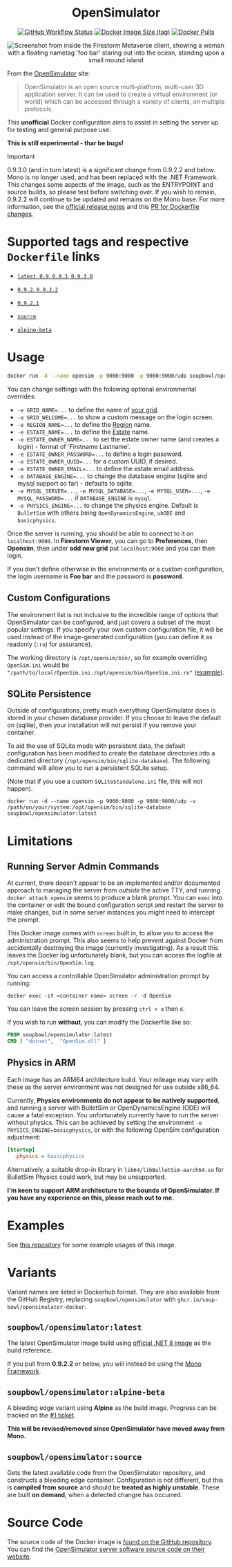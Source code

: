 <h1 align="center">OpenSimulator</h1>

<p align="center">
  <a href="https://github.com/soup-bowl/opensimulator-docker/actions/workflows/build-main.yml"><img src="https://img.shields.io/github/actions/workflow/status/soup-bowl/opensimulator-docker/build-main.yml?style=plastic" alt="GitHub Workflow Status" /></a>
  <a href="https://hub.docker.com/r/soupbowl/opensimulator"><img src="https://img.shields.io/docker/image-size/soupbowl/opensimulator/latest?logo=docker&logoColor=white&style=plastic" alt="Docker Image Size (tag)" /></a>
  <a href="https://hub.docker.com/r/soupbowl/opensimulator"><img src="https://img.shields.io/docker/pulls/soupbowl/opensimulator?logo=docker&logoColor=white&style=plastic" alt="Docker Pulls" /></a>
</p>

<p align="center">
  <img src="https://f.subo.dev/i/o/2.png" alt="Screenshot from inside the Firestorm Metaverse client, showing a woman with a floating nametag 'foo bar' staring out into the ocean, standing upon a small mound island" />
</p>

From the [OpenSimulator][os] site:

> OpenSimulator is an open source multi-platform, multi-user 3D application server. It can be used to create a virtual environment (or world) which can be accessed through a variety of clients, on multiple protocols.

This **unofficial** Docker configuration aims to assist in setting the server up for testing and general purpose use.

**This is still experimental - thar be bugs!**

> [!IMPORTANT]  
> 0.9.3.0 (and in turn latest) is a significant change from 0.9.2.2 and below. Mono is no longer used, and has been replaced with the .NET Framework. This changes some aspects of the image, such as the ENTRYPOINT and source builds, so please test before switching over. If you wish to remain, 0.9.2.2 will continue to be updated and remains on the Mono base. For more information, see the [official release notes](http://opensimulator.org/wiki/0.9.3.0) and this [PR for Dockerfile changes](https://github.com/soup-bowl/opensimulator-docker/pull/8/files).

# Supported tags and respective `Dockerfile` links

-	[`latest`, `0.9`, `0.9.3`, `0.9.3.0`](https://github.com/soup-bowl/opensimulator-docker/blob/main/build/latest/Dockerfile)

-	[`0.9.2`, `0.9.2.2`](https://github.com/soup-bowl/opensimulator-docker/blob/main/build/latest/Dockerfile.mono)

-	[`0.9.2.1`](https://github.com/soup-bowl/opensimulator-docker/blob/main/build/latest/Dockerfile.mono)

-	[`source`](https://github.com/soup-bowl/opensimulator-docker/blob/main/beta/source/Dockerfile)

-	[`alpine-beta`](https://github.com/soup-bowl/opensimulator-docker/blob/main/beta/alpine/Dockerfile)

# Usage

```bash
docker run -d --name opensim -p 9000:9000 -p 9000:9000/udp soupbowl/opensimulator:latest
```

You can change settings with the following optional environmental overrides:

* `-e GRID_NAME=...` to define the name of [your grid][grid].
* `-e GRID_WELCOME=...` to show a custom message on the login screen.
* `-e REGION_NAME=...` to define the [Region][region] name.
* `-e ESTATE_NAME=...` to define the [Estate][estate] name.
* `-e ESTATE_OWNER_NAME=...` to set the estate owner name (and creates a login) - format of 'Firstname Lastname'.
* `-e ESTATE_OWNER_PASSWORD=...` to define a login password.
* `-e ESTATE_OWNER_UUID=...` for a custom UUID, if desired.
* `-e ESTATE_OWNER_EMAIL=...` to define the estate email address.
* `-e DATABASE_ENGINE=...` to change the database engine (sqlite and mysql support so far) - defaults to sqlite.
* `-e MYSQL_SERVER=...`, `-e MYSQL_DATABASE=...`, `-e MYSQL_USER=...`, `-e MYSQL_PASSWORD=...` if `DATABASE_ENGINE` is `mysql`.
* `-e PHYSICS_ENGINE=...` to change the physics engine. Default is `BulletSim` with others being `OpenDynamicsEngine`, `ubODE` and `basicphysics`.

Once the server is running, you should be able to connect to it on `localhost:9000`. In **Firestorm Viewer**, you can go to **Preferences**, then **Opensim**, then under **add new grid** put `localhost:9000` and you can then login.

If you don't define otherwise in the environments or a custom configuration, the login username is **Foo bar** and the password is **password**.

## Custom Configurations

The environment list is not inclusive to the incredible range of options that OpenSimulator can be configured, and just covers a subset of the most popular settings. If you specify your own custom configuration file, it will be used instead of the image-generated configuration (you can define it as readonly (`:ro`) for assurance).

The working directory is `/opt/opensim/bin/`, so for example overriding `OpenSim.ini` would be `"/path/to/local/OpenSim.ini:/opt/opensim/bin/OpenSim.ini:ro"` ([example](https://github.com/soup-bowl/opensim-sandbox/blob/1d4324e1bdd4ba715edc1c3f78e78842e7374f1b/standalone-wordpress/docker-compose.yml#L34)).

## SQLite Persistence

Outside of configurations, pretty much everything OpenSimulator does is stored in your chosen database provider. If you choose to leave the default on (sqlite), then your installation will not persist if you remove your container.

To aid the use of SQLite mode with persistent data, the default configuration has been modified to create the database directories into a dedicated directory (`/opt/opensim/bin/sqlite-database`). The following command will allow you to run a persistent SQLite setup.

(Note that if you use a custom `SQLiteStandalone.ini` file, this will not happen).

```
docker run -d --name opensim -p 9000:9000 -p 9000:9000/udp -v /path/on/your/system:/opt/opensim/bin/sqlite-database  soupbowl/opensimulator:latest
```

# Limitations

## Running Server Admin Commands

At current, there doesn't appear to be an implemented and/or documented approach to managing the server from _outside_ the active TTY, and running `docker attach opensim` seems to produce a blank prompt. You can `exec` into the container or edit the bound configuration script and restart the server to make changes, but in some server instances you might need to intercept the prompt.

This Docker image comes with `screen` built in, to allow you to access the administration prompt. This also seems to help prevent against Docker from accidentally destroying the image (currently investigating). As a result this leaves the Docker log unfortunately blank, but you can access the logfile at `/opt/opensim/bin/OpenSim.log`.

You can access a controllable OpenSimulator administration prompt by running:

```
docker exec -it <container name> screen -r -d OpenSim
```

You can leave the screen session by pressing `ctrl + a` then `d`.

If you wish to run **without**, you can modify the Dockerfile like so:

```dockerfile
FROM soupbowl/opensimulator:latest
CMD [ "dotnet",  "OpenSim.dll" ]
```

## Physics in ARM

Each image has an ARM64 architecture build. Your mileage may vary with these as the server environment was not designed for use outside x86_64.

Currently, **Physics environments do not appear to be natively supported**, and running a server with BulletSim or OpenDynamicsEngine (ODE) will cause a fatal exception. You unfortunately currently have to run the server without physics. This can be achieved by setting the environment `-e PHYSICS_ENGINE=basicphysics`, or with the following OpenSim configuration adjustment:

```ini
[Startup]
   physics = basicphysics
```

Alternatively, a suitable drop-in library in `lib64/libBulletSim-aarch64.so` for BulletSim Physics could work, but may be unsupported.

**I'm keen to support ARM architecture to the bounds of OpenSimulator. If you have any experience on this, please reach out to me.**

# Examples

See [this repository](https://github.com/soup-bowl/opensim-sandbox) for some example usages of this image.

# Variants

Variant names are listed in Dockerhub format. They are also available from the GitHub Registry, replacing `soupbowl/opensimulator` with `ghcr.io/soup-bowl/opensimulator-docker`.

## `soupbowl/opensimulator:latest`

The latest OpenSimulator image build using [official .NET 8 image](https://mcr.microsoft.com/en-us/product/dotnet/runtime/about) as the build reference.

If you pull from **0.9.2.2** or below, you will instead be using the [Mono Framework](https://hub.docker.com/_/mono/).

## `soupbowl/opensimulator:alpine-beta`

A bleeding edge variant using **Alpine** as the build image. Progress can be tracked on the [#1 ticket](https://github.com/soup-bowl/opensimulator-docker/issues/1).

**This will be revised/removed since OpenSimulator have moved away from Mono.**

## `soupbowl/opensimulator:source`

Gets the latest available code from the OpenSimulator repository, and constructs a bleeding edge container. Configuration is not different, but this is **compiled from source** and should be **treated as highly unstable**. These are built **on demand**, when a detected changre has occurred.

# Source Code

The source code of the Docker image is [found on the GitHub repository][src]. You can find the [OpenSimulator server software source code on their website](http://opensimulator.org/wiki/Developer_Documentation#Source_Code_Repository_Access).

[src]: https://github.com/soup-bowl/opensimulator-docker
[os]: http://opensimulator.org/wiki/Main_Page
[grid]: https://wiki.secondlife.com/wiki/Land#Grid
[estate]: https://wiki.secondlife.com/wiki/Land#Estate
[region]: https://wiki.secondlife.com/wiki/Land#Region
